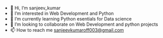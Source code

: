 - 👋 Hi, I’m sanjeev_kumar
- 👀 I’m interested in Web Development and Python
- 🌱 I’m currently learning Python esentials for Data science
- 💞️ I’m looking to collaborate on Web Development and python projects
- 📫 How to reach me sanjeevkumaroff003@gmail.com

<!---
sanjeev003/sanjeev003 is a ✨ special ✨ repository because its `README.md` (this file) appears on your GitHub profile.
You can click the Preview link to take a look at your changes.
--->
